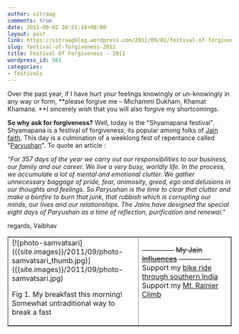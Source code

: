 ```yaml
---
author: vitraag
comments: true
date: 2011-09-02 16:51:14+00:00
layout: post
link: https://vitraagblog.wordpress.com/2011/09/02/festival-of-forgiveness-2011/
slug: festival-of-forgiveness-2011
title: Festival Of Forgiveness - 2011
wordpress_id: 561
categories:
- festivals
---
```


Over the past year, if I have hurt your feelings knowingly or un-knowingly in any way or form, **please forgive me – Michammi Dukham, Khamat Khamana. **I sincerely wish that you will also forgive my shortcomings.

**So why ask for forgiveness?**
Well, today is the "Shyamapana festival". Shyamapana is a festival of forgiveness; its popular among folks of [Jain faith](http://en.wikipedia.org/wiki/Jainism). This day is a culmination of a weeklong fest of repentance called "[Paryushan](http://en.wikipedia.org/wiki/Paryushana)". To quote an article :<!-- more -->

_“For 357 days of the year we carry out our responsibilities to our business, our family and our career. We live a very busy, worldly life. In the process, we accumulate a lot of mental and emotional clutter. We gather unnecessary baggage of pride, fear, animosity, greed, ego and delusions in our thoughts and feelings. So Paryushan is the time to clear that clutter and make a bonfire to burn that junk, that rubbish which is corrupting our minds, our lives and our relationships. The Jains have designed the special eight days of Paryushan as a time of reflection, purification and renewal.”_

regards,
Vaibhav
<table cellpadding="2" width="766" cellspacing="0" border="1" >
<tbody >
<tr >

<td width="330" valign="top" >[![photo-samvatsari]({{site.images}}/2011/09/photo-samvatsari_thumb.jpg)]({{site.images}}/2011/09/photo-samvatsari.jpg)


Fig 1. My breakfast this morning! Somewhat untraditional way to break a fast



</td>

<td width="434" valign="top" > 





————–
~~My Jain [Influences](http://ramblings.vitraag.com/2009/08/my-jain-influences/)~~
————–
Support my [bike ride through southern India](http://ramblings.vitraag.com/2010/08/biking-along-the-indian-peninsula/)
Support my [Mt. Rainier Climb](http://www.ashanet.org/seattle/events/climbforasha/profile_head.php?p=vaibhav)



</td>
</tr>
</tbody>
</table>
